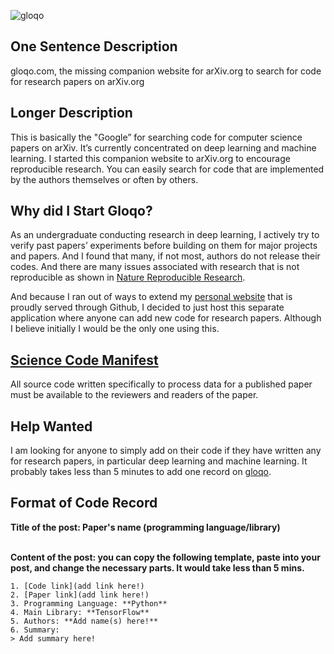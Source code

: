![gloqo](http://res.cloudinary.com/ritchieng/image/upload/c_scale,w_253/v1479450911/gloqo_edf0ag.png)

## One Sentence Description
gloqo.com, the missing companion website for arXiv.org to search for code for research papers on arXiv.org

## Longer Description
This is basically the "Google” for searching code for computer science papers on arXiv. It’s currently concentrated on deep learning and machine learning. I started this companion website to arXiv.org to encourage reproducible research. You can easily search for code that are implemented by the authors themselves or often by others.

## Why did I Start Gloqo?
As an undergraduate conducting research in deep learning, I actively try to verify past papers’ experiments before building on them for major projects and papers. And I found that many, if not most, authors do not release their codes. And there are many issues associated with research that is not reproducible as shown in [Nature Reproducible Research](http://www.nature.com/news/reproducibility-1.17552).

And because I ran out of ways to extend my [personal website](http://www.ritchieng.com) that is proudly served through Github, I decided to just host this separate application where anyone can add new code for research papers. Although I believe initially I would be the only one using this.

## [Science Code Manifest](http://sciencecodemanifesto.org)
All source code written specifically to process data for a published paper must be available to the reviewers and readers of the paper.

## Help Wanted
I am looking for anyone to simply add on their code if they have written any for research papers, in particular deep learning and machine learning. It probably takes less than 5 minutes to add one record on [gloqo](http://sciencecodemanifesto.org).

## Format of Code Record
**Title of the post: Paper's name (programming language/library)**

<br />**Content of the post: you can copy the following template, paste into your post, and change the necessary parts. It would take less than 5 mins.**
```
1. [Code link](add link here!)
2. [Paper link](add link here!)
3. Programming Language: **Python**
4. Main Library: **TensorFlow**
5. Authors: **Add name(s) here!**
6. Summary:
> Add summary here!
```
